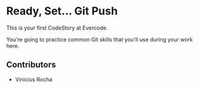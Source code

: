 
# Ready, Set... Git Push

This is your first CodeStory at Evercode.

You're going to practice common Git skills that you'll use during your work here.

## Contributors

- Vinicius Rocha
